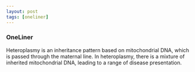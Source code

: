 ```yaml
---
layout: post
tags: [oneliner]
---
```



### OneLiner

Heteroplasmy is an inheritance pattern based on mitochondrial DNA, which is passed through the maternal line. In heteroplasmy, there is a mixture of inherited mitochondrial DNA, leading to a range of disease presentation.
